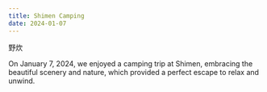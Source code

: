 ```yaml
---
title: Shimen Camping
date: 2024-01-07
---
```


野炊

<!--more-->

On January 7, 2024, we enjoyed a camping trip at Shimen, embracing the beautiful scenery and nature, which provided a perfect escape to relax and unwind.
